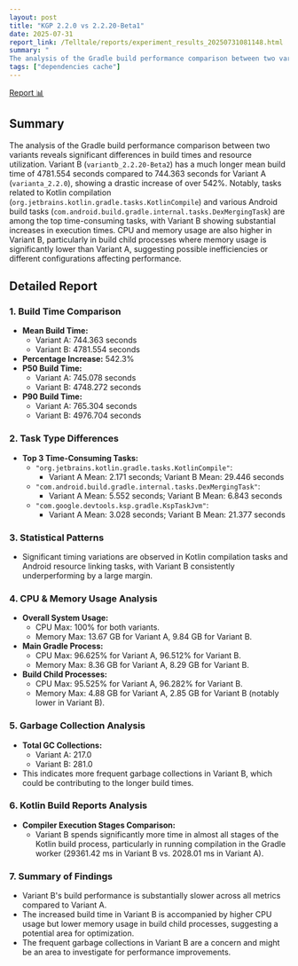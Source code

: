 ```yaml
---
layout: post
title: "KGP 2.2.0 vs 2.2.20-Beta1"
date: 2025-07-31
report_link: /Telltale/reports/experiment_results_20250731081148.html
summary: " 
The analysis of the Gradle build performance comparison between two variants reveals significant differences in build times and resource utilization. Variant B (`variantb_2.2.20-Beta2`) has a much longer mean build time of 4781.554 seconds compared to 744.363 seconds for Variant A (`varianta_2.2.0`), showing a drastic increase of over 542%. Notably, tasks related to Kotlin compilation (`org.jetbrains.kotlin.gradle.tasks.KotlinCompile`) and various Android build tasks (`com.android.build.gradle.internal.tasks.DexMergingTask`) are among the top time-consuming tasks, with Variant B showing substantial increases in execution times. CPU and memory usage are also higher in Variant B, particularly in build child processes where memory usage is significantly lower than Variant A, suggesting possible inefficiencies or different configurations affecting performance."
tags: ["dependencies cache"]
---
```

[Report 📊](../../reports/experiment_results_20250731081148.html)
## Summary
The analysis of the Gradle build performance comparison between two variants reveals significant differences in build times and resource utilization. Variant B (`variantb_2.2.20-Beta2`) has a much longer mean build time of 4781.554 seconds compared to 744.363 seconds for Variant A (`varianta_2.2.0`), showing a drastic increase of over 542%. Notably, tasks related to Kotlin compilation (`org.jetbrains.kotlin.gradle.tasks.KotlinCompile`) and various Android build tasks (`com.android.build.gradle.internal.tasks.DexMergingTask`) are among the top time-consuming tasks, with Variant B showing substantial increases in execution times. CPU and memory usage are also higher in Variant B, particularly in build child processes where memory usage is significantly lower than Variant A, suggesting possible inefficiencies or different configurations affecting performance.

## Detailed Report

### 1. Build Time Comparison
- **Mean Build Time:**
  - Variant A: 744.363 seconds
  - Variant B: 4781.554 seconds
- **Percentage Increase:** 542.3%
- **P50 Build Time:**
  - Variant A: 745.078 seconds
  - Variant B: 4748.272 seconds
- **P90 Build Time:**
  - Variant A: 765.304 seconds
  - Variant B: 4976.704 seconds

### 2. Task Type Differences
- **Top 3 Time-Consuming Tasks:**
  - `"org.jetbrains.kotlin.gradle.tasks.KotlinCompile"`:
    - Variant A Mean: 2.171 seconds; Variant B Mean: 29.446 seconds
  - `"com.android.build.gradle.internal.tasks.DexMergingTask"`:
    - Variant A Mean: 5.552 seconds; Variant B Mean: 6.843 seconds
  - `"com.google.devtools.ksp.gradle.KspTaskJvm"`:
    - Variant A Mean: 3.028 seconds; Variant B Mean: 21.377 seconds

### 3. Statistical Patterns
- Significant timing variations are observed in Kotlin compilation tasks and Android resource linking tasks, with Variant B consistently underperforming by a large margin.

### 4. CPU & Memory Usage Analysis
- **Overall System Usage:**
  - CPU Max: 100% for both variants.
  - Memory Max: 13.67 GB for Variant A, 9.84 GB for Variant B.
- **Main Gradle Process:**
  - CPU Max: 96.625% for Variant A, 96.512% for Variant B.
  - Memory Max: 8.36 GB for Variant A, 8.29 GB for Variant B.
- **Build Child Processes:**
  - CPU Max: 95.525% for Variant A, 96.282% for Variant B.
  - Memory Max: 4.88 GB for Variant A, 2.85 GB for Variant B (notably lower in Variant B).

### 5. Garbage Collection Analysis
- **Total GC Collections:**
  - Variant A: 217.0
  - Variant B: 281.0
- This indicates more frequent garbage collections in Variant B, which could be contributing to the longer build times.

### 6. Kotlin Build Reports Analysis
- **Compiler Execution Stages Comparison:**
  - Variant B spends significantly more time in almost all stages of the Kotlin build process, particularly in running compilation in the Gradle worker (29361.42 ms in Variant B vs. 2028.01 ms in Variant A).

### 7. Summary of Findings
- Variant B's build performance is substantially slower across all metrics compared to Variant A.
- The increased build time in Variant B is accompanied by higher CPU usage but lower memory usage in build child processes, suggesting a potential area for optimization.
- The frequent garbage collections in Variant B are a concern and might be an area to investigate for performance improvements.
